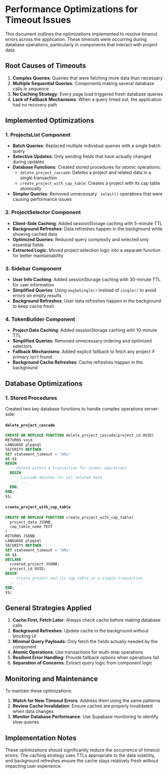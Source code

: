 # Performance Optimizations for Timeout Issues

This document outlines the optimizations implemented to resolve timeout errors across the application. These timeouts were occurring during database operations, particularly in components that interact with project data.

## Root Causes of Timeouts

1. **Complex Queries**: Queries that were fetching more data than necessary
2. **Multiple Sequential Queries**: Components making several database calls in sequence
3. **No Caching Strategy**: Every page load triggered fresh database queries
4. **Lack of Fallback Mechanisms**: When a query timed out, the application had no recovery path

## Implemented Optimizations

### 1. ProjectsList Component

- **Batch Queries**: Replaced multiple individual queries with a single batch query
- **Selective Updates**: Only sending fields that have actually changed during updates
- **Database Functions**: Created stored procedures for atomic operations:
  - `delete_project_cascade`: Deletes a project and related data in a single transaction
  - `create_project_with_cap_table`: Creates a project with its cap table atomically
- **Simpler Queries**: Removed unnecessary `.select()` operations that were causing performance issues

### 2. ProjectSelector Component

- **Client-Side Caching**: Added sessionStorage caching with 5-minute TTL
- **Background Refreshes**: Data refreshes happen in the background while showing cached data
- **Optimized Queries**: Reduced query complexity and selected only essential fields
- **Extracted Logic**: Moved project selection logic into a separate function for better maintainability

### 3. Sidebar Component

- **User Info Caching**: Added sessionStorage caching with 30-minute TTL for user information
- **Simplified Queries**: Using `maybeSingle()` instead of `single()` to avoid errors on empty results
- **Background Refreshes**: User data refreshes happen in the background to keep cache fresh

### 4. TokenBuilder Component

- **Project Data Caching**: Added sessionStorage caching with 10-minute TTL
- **Simplified Queries**: Removed unnecessary ordering and optimized selectors
- **Fallback Mechanisms**: Added explicit fallback to fetch any project if primary isn't found
- **Background Cache Refreshes**: Cache refreshes happen in the background

## Database Optimizations

### 1. Stored Procedures

Created two key database functions to handle complex operations server-side:

#### `delete_project_cascade`

```sql
CREATE OR REPLACE FUNCTION delete_project_cascade(project_id UUID)
RETURNS void
LANGUAGE plpgsql
SECURITY DEFINER
SET statement_timeout = '60s'
AS $$
BEGIN
  -- Delete within a transaction for atomic operations
  BEGIN
    -- Cascade deletes for all related data
    -- ...
  END;
END;
$$;
```

#### `create_project_with_cap_table`

```sql
CREATE OR REPLACE FUNCTION create_project_with_cap_table(
  project_data JSONB,
  cap_table_name TEXT
)
RETURNS JSONB
LANGUAGE plpgsql
SECURITY DEFINER
SET statement_timeout = '60s'
AS $$
DECLARE
  created_project JSONB;
  project_id UUID;
BEGIN
  -- Create project and its cap table in a single transaction
  -- ...
END;
$$;
```

## General Strategies Applied

1. **Cache First, Fetch Later**: Always check cache before making database calls
2. **Background Refreshes**: Update cache in the background without blocking UI
3. **Minimal Query Payloads**: Only fetch the fields actually needed by the component
4. **Atomic Operations**: Use transactions for multi-step operations
5. **Resilient Error Handling**: Provide fallback options when operations fail
6. **Separation of Concerns**: Extract query logic from component logic

## Monitoring and Maintenance

To maintain these optimizations:

1. **Watch for New Timeout Errors**: Address them using the same patterns
2. **Review Cache Invalidation**: Ensure caches are properly invalidated when data changes
3. **Monitor Database Performance**: Use Supabase monitoring to identify slow queries

## Implementation Notes

These optimizations should significantly reduce the occurrence of timeout errors. The caching strategy uses TTLs appropriate to the data volatility, and background refreshes ensure the cache stays relatively fresh without impacting user experience. 